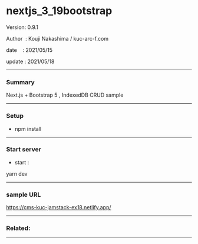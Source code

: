 ﻿# nextjs_3_19bootstrap

 Version: 0.9.1

 Author  : Kouji Nakashima / kuc-arc-f.com

 date    : 2021/05/15

 update  : 2021/05/18

***
### Summary

Next.js + Bootstrap 5 , IndexedDB CRUD sample

***
### Setup

* npm install

***
### Start server
* start :

yarn dev

***
### sample URL
https://cms-kuc-jamstack-ex18.netlify.app/

***
### Related:

***


